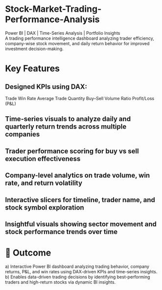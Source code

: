 # Stock-Market-Trading-Performance-Analysis
Power BI | DAX | Time-Series Analysis | Portfolio Insights  
A trading performance intelligence dashboard analyzing trader efficiency, company-wise stock movement, and daily return behavior for improved investment decision-making.



# Key Features

## Designed KPIs using DAX:
Trade Win Rate
Average Trade Quantity
Buy–Sell Volume Ratio
Profit/Loss (P&L)

## Time-series visuals to analyze daily and quarterly return trends across multiple companies

## Trader performance scoring for buy vs sell execution effectiveness

## Company-level analytics on trade volume, win rate, and return volatility

## Interactive slicers for timeline, trader name, and stock symbol exploration

## Insightful visuals showing sector movement and stock performance trends over time

# 🧠 Outcome
a) Interactive Power BI dashboard analyzing trading behavior, company returns, P&L, and win rates using DAX-driven KPIs and time-series insights.
b) Enables data-driven trading decisions by identifying best-performing traders and high-return stocks via dynamic BI insights.
